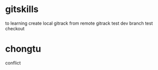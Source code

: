 # gitskills
to learning create local gitrack from remote gitrack
test dev branch
test checkout 


chongtu
=======
conflict

